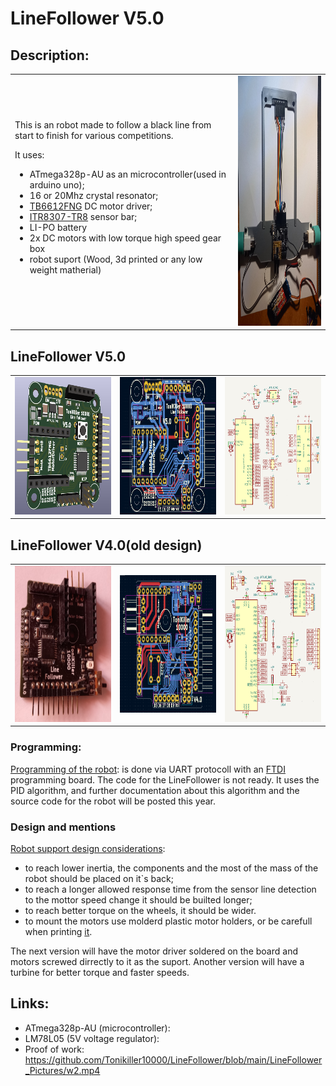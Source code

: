 # LineFollower V5.0

## Description:

<table>
  <tr>
    <td>
    This is an robot made to follow a black line from start to finish for various competitions.

It uses:
- ATmega328p-AU as an microcontroller(used in arduino uno);
- 16 or 20Mhz crystal resonator;
- [TB6612FNG](https://github.com/Tonikiller10000/MotorDriver_1) DC motor driver;
- [ITR8307-TR8](https://github.com/Tonikiller10000/ITR8307-TR8_SensorBar) sensor bar;
- LI-PO battery
- 2x DC motors with low torque high speed gear box
- robot suport (Wood, 3d printed or any low weight matherial)
    </td>
    <td><img src="https://github.com/Tonikiller10000/LineFollower/blob/main/LineFollower_Pictures/w4.jpg" height = 400 width= 300 ></td>
  </tr>
</table>

 ## LineFollower V5.0
<table>
  <tr>
    <td><img src="https://github.com/Tonikiller10000/LineFollower/blob/main/LineFollower_Pictures/z3.png"  height = 220 width= 250 ></td>
    <td><img src="https://github.com/Tonikiller10000/LineFollower/blob/main/LineFollower_Pictures/z1.png"  height = 220 width= 250 ></td>
    <td><img src="https://github.com/Tonikiller10000/LineFollower/blob/main/LineFollower_Pictures/z2.png"  height = 220 width= 250 ></td>
  </tr>
</table>

 ## LineFollower V4.0(old design)
<table>
  <tr>
    <td><img src="https://github.com/Tonikiller10000/LineFollower/blob/main/LineFollower_Pictures/zz.jpg" height = 250 width= 250 ></td>
    <td><img src="https://github.com/Tonikiller10000/LineFollower/blob/main/LineFollower_Pictures/v41.png" height = 220 width= 250 ></td>
    <td><img src="https://github.com/Tonikiller10000/LineFollower/blob/main/LineFollower_Pictures/sch4.png" height = 250 width= 250 ></td>
  </tr>
</table>

### Programming:
[Programming of the robot](https://github.com/Tonikiller10000/LineFollower/blob/main/LineFollower_Pictures/w6.jpg): is done via UART protocoll with an [FTDI](https://github.com/Tonikiller10000/CH340G-FTDI-PROGRAMER) programming board. The code for the LineFollower is not ready. It uses the PID algorithm, and further documentation about this algorithm and the  source code for the robot will be posted this year.
 
### Design and mentions
[Robot support design considerations](https://github.com/Tonikiller10000/LineFollower/blob/main/LineFollower_Pictures/w3.png):
- to reach lower inertia, the components and the most of the mass of the robot should be placed on it\`s back;
- to reach a longer allowed response time from the sensor line detection to the mottor speed change it should be builted longer;
- to reach better torque on the wheels, it should be wider. 
- to mount the motors use molderd plastic motor holders, or be carefull when printing [it](https://github.com/Tonikiller10000/LineFollower/blob/main/LineFollower_Pictures/w1.jpg). 

The next version will have the motor driver soldered on the board and motors screwed dirrectly to it as the suport. 
Another version will have a turbine for better torque and faster speeds.


## Links: 
- ATmega328p-AU (microcontroller): 
- LM78L05 (5V voltage regulator):
- Proof of work: https://github.com/Tonikiller10000/LineFollower/blob/main/LineFollower_Pictures/w2.mp4



